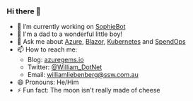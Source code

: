 ### Hi there 👋

- 🔭 I’m currently working on [SophieBot](https://sswsophie.com)
- 👶 I'm a dad to a wonderful little boy!
- 💬 Ask me about [Azure](https://www.ssw.com.au/ssw/Consulting/Azure.aspx), [Blazor](https://blazor.net), [Kubernetes](https://www.ssw.com.au/ssw/Consulting/Kubernetes.aspx) and [SpendOps](https://azuregems.io/spendops-with-azure-cosmos-db/)
- 📫 How to reach me:
  - Blog: [azuregems.io](https://azuregems.io)
  - Twitter: [@William_DotNet](https://twitter.com/William_DotNet)
  - Email: [williamliebenberg@ssw.com.au](mailto:williamliebenberg@ssw.com.au)
- 😄 Pronouns: He/Him
- ⚡ Fun fact: The moon isn't really made of cheese
